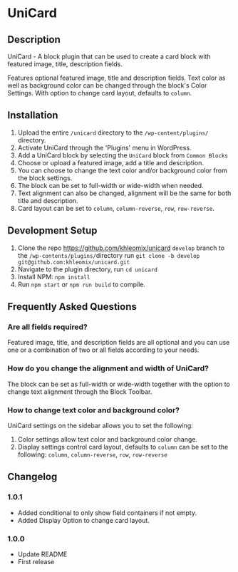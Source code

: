 # UniCard #

## Description ##
UniCard - A block plugin that can be used to create a card block with featured image, title, description fields.

Features optional featured image, title and description fields. Text color as well as background color can be changed through the block's Color Settings. With option to change card layout, defaults to `column`.

## Installation ##
1. Upload the entire `/unicard` directory to the `/wp-content/plugins/` directory.
2. Activate UniCard through the \'Plugins\' menu in WordPress.
3. Add a UniCard block by selecting the `UniCard` block from `Common Blocks`
4. Choose or upload a featured image, add a title and description.
5. You can choose to change the text color and/or background color from the block settings.
6. The block can be set to full-width or wide-width when needed.
7. Text alignment can also be changed, alignment will be the same for both title and description.
8. Card layout can be set to `column`, `column-reverse`, `row`, `row-reverse`.

## Development Setup ##
1. Clone the repo https://github.com/khleomix/unicard `develop` branch to the `/wp-contents/plugins/`directory run `git clone -b develop git@github.com:khleomix/unicard.git`
2. Navigate to the plugin directory, run `cd unicard`
3. Install NPM: `npm install`
4. Run `npm start` or `npm run build` to compile.

## Frequently Asked Questions ##
### Are all fields required? ###
Featured image, title, and description fields are all optional and you can use one or a combination of two or all fields according to your needs.

### How do you change the alignment and width of UniCard? ###
The block can be set as full-width or wide-width together with the option to change text alignment through the Block Toolbar.

### How to change text color and background color? ###
UniCard settings on the sidebar allows you to set the following:
1. Color settings allow text color and background color change.
2. Display settings control card layout, defaults to `column` can be set to the following: `column`, `column-reverse`, `row`, `row-reverse`

## Changelog ##

### 1.0.1 ###
* Added conditional to only show field containers if not empty.
* Added Display Option to change card layout.

### 1.0.0 ###
* Update README
* First release

